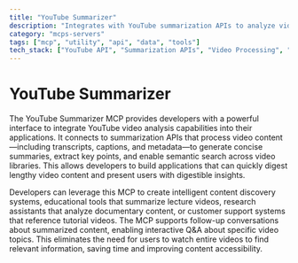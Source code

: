 ```yaml
---
title: "YouTube Summarizer"
description: "Integrates with YouTube summarization APIs to analyze videos, retrieve summaries, and enable content-based conversations."
category: "mcps-servers"
tags: ["mcp", "utility", "api", "data", "tools"]
tech_stack: ["YouTube API", "Summarization APIs", "Video Processing", "Natural Language Processing"]
---
```


# YouTube Summarizer

The YouTube Summarizer MCP provides developers with a powerful interface to integrate YouTube video analysis capabilities into their applications. It connects to summarization APIs that process video content—including transcripts, captions, and metadata—to generate concise summaries, extract key points, and enable semantic search across video libraries. This allows developers to build applications that can quickly digest lengthy video content and present users with digestible insights.

Developers can leverage this MCP to create intelligent content discovery systems, educational tools that summarize lecture videos, research assistants that analyze documentary content, or customer support systems that reference tutorial videos. The MCP supports follow-up conversations about summarized content, enabling interactive Q&A about specific video topics. This eliminates the need for users to watch entire videos to find relevant information, saving time and improving content accessibility.
